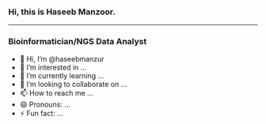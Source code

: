 ### Hi, this is Haseeb Manzoor.
---
### Bioinformatician/NGS Data Analyst
- 👋 Hi, I’m @haseebmanzur
- 👀 I’m interested in ...
- 🌱 I’m currently learning ...
- 💞️ I’m looking to collaborate on ...
- 📫 How to reach me ...
- 😄 Pronouns: ...
- ⚡ Fun fact: ...

<!---
haseebmanzur/haseebmanzur is a ✨ special ✨ repository because its `README.md` (this file) appears on your GitHub profile.
You can click the Preview link to take a look at your changes.
--->
